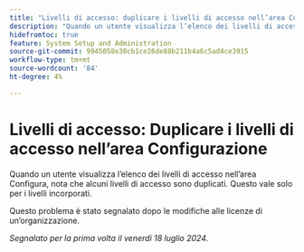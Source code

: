 ```yaml
---
title: "Livelli di accesso: duplicare i livelli di accesso nell’area Configurazione"
description: "Quando un utente visualizza l’elenco dei livelli di accesso nell’area Configura, nota che alcuni livelli di accesso sono duplicati. Questo vale solo per i livelli incorporati."
hidefromtoc: true
feature: System Setup and Administration
source-git-commit: 9945058e30cb1ce26de88b211b4a6c5ad4ce3915
workflow-type: tm+mt
source-wordcount: '84'
ht-degree: 4%

---
```



# Livelli di accesso: Duplicare i livelli di accesso nell’area Configurazione

Quando un utente visualizza l’elenco dei livelli di accesso nell’area Configura, nota che alcuni livelli di accesso sono duplicati. Questo vale solo per i livelli incorporati.

Questo problema è stato segnalato dopo le modifiche alle licenze di un’organizzazione.

_Segnalato per la prima volta il venerdì 18 luglio 2024._
